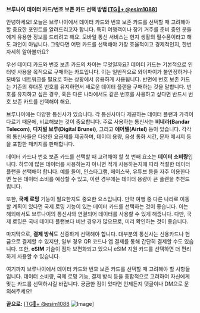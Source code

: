 **브루나이 데이터 카드/번호 보존 카드 선택 방법 [[TG💪+ @esim1088](https://t.me/s/esim1088)]**

안녕하세요! 오늘은 브루나이에서 데이터 카드와 번호 보존 카드를 선택할 때 고려해야 할 중요한 포인트를 알려드리고자 합니다. 특히 여행객이나 장기 거주를 준비 중인 분들에게 유용한 정보를 드리려고 해요. 모바일 통신 서비스는 현지 생활의 필수품이라고 해도 과언이 아닙니다. 그렇다면 어떤 카드를 선택해야 가장 효율적이고 경제적인지, 한번 자세히 알아볼까요?

우선 데이터 카드와 번호 보존 카드의 차이는 무엇일까요? 데이터 카드는 기본적으로 인터넷 사용을 목적으로 구매하는 카드입니다. 이는 일반적으로 와이파이가 불안정하거나 모바일 네트워크를 필요로 하는 상황에서 유용하게 사용됩니다. 반면에 번호 보존 카드는 기존의 휴대폰 번호를 유지하면서 새로운 데이터 플랜을 구매하는 것을 말합니다. 번호를 유지하고 싶은 경우, 혹은 다른 나라에서도 같은 번호를 사용하고 싶다면 반드시 번호 보존 카드를 선택해야 해요.

브루나이에는 다양한 통신사가 있습니다. 각 통신사마다 제공하는 데이터 플랜과 가격이 다르기 때문에, 비교해보는 것이 중요합니다. 주로 사용하는 통신사는 **비네라(Bandar Telecom)**, **디지털 브루(Digital Brunei)**, 그리고 **에어텔(Airtel)** 등이 있습니다. 각각의 통신사들은 다양한 요금제를 제공하며, 데이터 용량, 음성 통화 시간, 문자 메시지 등을 포함한 패키지를 판매합니다.

데이터 카드나 번호 보존 카드를 선택할 때 고려해야 할 첫 번째 요소는 **데이터 소비량**입니다. 하루에 많은 데이터를 사용하는지 아니면 적게 사용하는지에 따라 적절한 데이터 플랜을 선택해야 합니다. 예를 들어, 인스타그램, 페이스북, 유튜브 등을 자주 이용한다면 높은 데이터 소비를 예상할 수 있고, 이런 경우에는 데이터 용량이 큰 플랜을 추천드립니다.

또한, **국제 로밍** 기능이 필요한지도 중요한 요소입니다. 만약 여행 중 다른 나라로 이동할 계획이 있다면 국제 로밍 기능이 있는 데이터 카드를 선택하는 것이 좋습니다. 이는 해외에서도 브루나이의 통신사와 연결되어 데이터를 사용할 수 있게 해줍니다. 다만, 국제 로밍은 국내 데이터 플랜보다 비싼 경우가 많으므로, 미리 확인하는 것이 좋습니다.

마지막으로, **결제 방식**도 신중하게 선택해야 합니다. 대부분의 통신사는 신용카드나 현금으로 결제할 수 있지만, 일부 경우 QR 코드나 앱 결제를 통해 간단히 결제할 수도 있습니다. 또한, **eSIM** 기술이 점차 보편화되고 있으니 eSIM 지원 카드를 선택하면 더 편리하게 사용할 수 있습니다.

여기까지 브루나이에서 데이터 카드와 번호 보존 카드를 선택할 때 고려해야 할 사항들입니다. 데이터 소비량, 국제 로밍 기능, 결제 방식 등을 종합적으로 고려하여 자신에게 맞는 카드를 선택하시길 바랍니다. 궁금한 점이 있다면 언제든지 댓글이나 DM으로 문의해주세요!

**끝으로:** [[TG💪+ @esim1088](https://t.me/s/esim1088) ![Image](https://i.postimg.cc/Y0z9fWf4/image.png)]